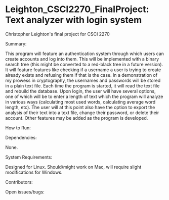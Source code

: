 # Leighton_CSCI2270_FinalProject: Text analyzer with login system
Christopher Leighton's final project for CSCI 2270

Summary:

This program will feature an authentication system through which users can create accounts and log into them.  This will be implemented with a binary search tree (this might be converted to a red-black tree in a future version).  It will feature features like checking if a username a user is trying to create already exists and refusing them if that is the case.  In a demonstration of my prowess in cryptography, the usernames and passwords will be stored in a plain text file.  Each time the program is started, it will read the text file and rebuild the database.  Upon login, the user will have several options, one of which will be to enter a length of text which the program will analyze in various ways (calculating most used words, calculating average word length, etc).  The user will at this point also have the option to export the analysis of their text into a text file, change their password, or delete their account.  Other features may be added as the program is developed.

How to Run:

Dependencies:

None.

System Requirements:

Designed for Linux.  Should/might work on Mac, will require slight modifications for Windows.

Contributors:

Open issues/bugs:
